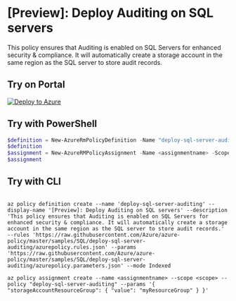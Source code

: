 # [Preview]: Deploy Auditing on SQL servers

This policy ensures that Auditing is enabled on SQL Servers for enhanced security & compliance. It will automatically create a storage account in the same region as the SQL server to store audit records.

## Try on Portal

[![Deploy to Azure](http://azuredeploy.net/deploybutton.png)](https://portal.azure.com/?feature.customportal=false&microsoft_azure_policy=true&microsoft_azure_policy_policyinsights=true&feature.microsoft_azure_security_policy=true&microsoft_azure_marketplace_policy=true#blade/Microsoft_Azure_Policy/CreatePolicyDefinitionBlade/uri/https%3A%2F%2Fraw.githubusercontent.com%2FAzure%2Fazure-policy%2Fmaster%2Fsamples%2FSQL%2Fdeploy-sql-server-auditing%2Fazurepolicy.json)

## Try with PowerShell

````powershell
$definition = New-AzureRmPolicyDefinition -Name "deploy-sql-server-auditing" -DisplayName "[Preview]: Deploy Auditing on SQL servers" -description "This policy ensures that Auditing is enabled on SQL Servers for enhanced security & compliance. It will automatically create a storage account in the same region as the SQL server to store audit records." -Policy 'https://raw.githubusercontent.com/Azure/azure-policy/master/samples/SQL/deploysql-server-auditing/azurepolicy.rules.json' -Parameter 'https://raw.githubusercontent.com/Azure/azure-policy/master/samples/SQL/deploy-sql-server-auditing/azurepolicy.parameters.json' -Mode Indexed
$definition
$assignment = New-AzureRMPolicyAssignment -Name <assignmentname> -Scope <scope> -storageAccountsResourceGroup <resourceGroupName> -PolicyDefinition $definition
$assignment
````



## Try with CLI

````cli

az policy definition create --name 'deploy-sql-server-auditing' --display-name '[Preview]: Deploy Auditing on SQL servers' --description 'This policy ensures that Auditing is enabled on SQL Servers for enhanced security & compliance. It will automatically create a storage account in the same region as the SQL server to store audit records.' --rules 'https://raw.githubusercontent.com/Azure/azure-policy/master/samples/SQL/deploy-sql-server-auditing/azurepolicy.rules.json' --params 'https://raw.githubusercontent.com/Azure/azure-policy/master/samples/SQL/deploy-sql-server-auditing/azurepolicy.parameters.json' --mode Indexed

az policy assignment create --name <assignmentname> --scope <scope> --policy "deploy-sql-server-auditing" --params '{ "storageAccountResourceGroup": { "value": "myResourceGroup" } }'

````
